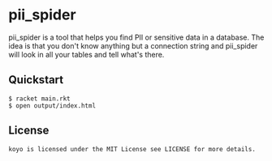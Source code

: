 # pii_spider
pii_spider is a tool that helps you find PII or sensitive data in a database.  The idea is that you don't know anything but a connection string and pii_spider will look in all your tables and tell what's there.

## Quickstart

    $ racket main.rkt
    $ open output/index.html

## License

    koyo is licensed under the MIT License see LICENSE for more details.


